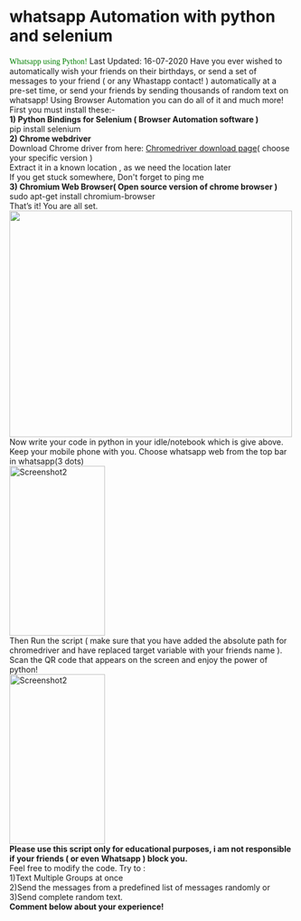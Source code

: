 # whatsapp Automation with python and selenium
<html>
  <body>
    <p><font color="green" face="ravie" background-color="red">Whatsapp using Python!</font>
Last Updated: 16-07-2020
Have you ever wished to automatically wish your friends on their birthdays, or send a set of messages to your friend ( or any Whastapp contact! ) automatically at a pre-set time, or send your friends by sending thousands of random text on whatsapp! Using Browser Automation you can do all of it and much more!
     </br>First you must install these:-</br>
<b>1) Python Bindings for Selenium ( Browser Automation software )</b></br>
pip install selenium</br>
<b>2) Chrome webdriver</b></br>
Download Chrome driver from here: <a href="https://chromedriver.storage.googleapis.com/index.html?path=2.25/" width="400" height="300">Chromedriver download page</a>( choose your specific version )</br>
Extract it in a known location , as we need the location later</br>
If you get stuck somewhere, Don't forget to ping me</br>
<b>3) Chromium Web Browser( Open source version of chrome browser )</b></br>
sudo apt-get install chromium-browser</br>
That’s it! You are all set.</br>
<img src="https://drive.google.com/file/d/1-kHL97v24vw5m53r8kCG9oNYX9tWl1c7/view?usp=sharing"  width="500" height="400"></br>
Now write your code in python in your idle/notebook which is give above.</br>
Keep your mobile phone with you. Choose whatsapp web from the top bar in whatsapp(3 dots)</br>
<img src="https://media.geeksforgeeks.org/wp-content/uploads/Screenshot_2016-11-25-14-52-30-483_com.whatsapp.png" alt="Screenshot2" width="169" height="300" class="alignnone size-medium wp-image-150753"></br>
Then Run the script ( make sure that you have added the absolute path for chromedriver and have replaced target variable with your friends name ). Scan the QR code that appears on the screen and enjoy the power of python!</br>
<img src="https://media.geeksforgeeks.org/wp-content/uploads/Screenshot_2016-11-25-16-39-51-503_com.whatsapp.png"  alt="Screenshot2" width="169" height="300" class="alignnone size-medium wp-image-150753"></br>
<b>Please use this script only for educational purposes, i am not responsible if your friends ( or even Whatsapp ) block you.</b></br>
Feel free to modify the code. Try to :</br>
1)Text Multiple Groups at once</br>
2)Send the messages from a predefined list of messages randomly or</br>
3)Send complete random text.</br>
<b>Comment below about your experience!</b>



</font></p>
  
  
  </body></html>
